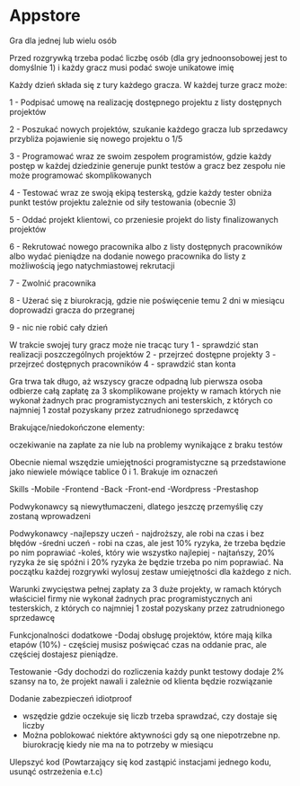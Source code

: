 # Appstore

Gra dla jednej lub wielu osób

Przed rozgrywką trzeba podać liczbę osób (dla gry jednoonsobowej jest to domyślnie 1) i każdy gracz musi podać swoje unikatowe imię

Każdy dzień składa się z tury każdego gracza.
W każdej turze gracz może:

1 - Podpisać umowę na realizację dostępnego projektu z listy dostępnych projektów

2 - Poszukać nowych projektów, szukanie każdego gracza lub sprzedawcy przybliża pojawienie się nowego projektu o 1/5

3 - Programować wraz ze swoim zespołem programistów, gdzie każdy postęp w każdej dziedzinie generuje punkt testów a gracz bez zespołu nie może programować skomplikowanych

4 - Testować wraz ze swoją ekipą testerską, gdzie każdy tester obniża punkt testów projektu zależnie od siły testowania (obecnie 3)

5 - Oddać projekt klientowi, co przeniesie projekt do listy finalizowanych projektów

6 - Rekrutować nowego pracownika albo z listy dostępnych pracowników albo wydać pieniądze na dodanie nowego pracownika do listy z możliwością jego natychmiastowej rekrutacji

7 - Zwolnić pracownika

8 - Użerać się z biurokracją, gdzie nie poświęcenie temu 2 dni w miesiącu doprowadzi gracza do przegranej

9 - nic nie robić cały dzień

W trakcie swojej tury gracz może nie tracąc tury
1 - sprawdzić stan realizacji poszczególnych projektów
2 - przejrzeć dostępne projekty
3 - przejrzeć dostępnych pracowników
4 - sprawdzić stan konta

Gra trwa tak długo, aż wszyscy gracze odpadną lub pierwsza osoba 
odbierze całą zapłatę za 3 skomplikowane projekty w ramach których nie wykonał żadnych prac programistycznych ani testerskich, z których co najmniej 1 został pozyskany przez zatrudnionego sprzedawcę



Brakujące/niedokończone elementy:



oczekiwanie na zapłate za nie lub na problemy wynikające z braku testów




Obecnie niemal wszędzie umiejętności programistyczne są przedstawione jako niewiele mówiące tablice 0 i 1. Brakuje im oznaczeń

Skills
-Mobile
-Frontend
-Back
-Front-end
-Wordpress
-Prestashop

Podwykonawcy są niewytłumaczeni, dlatego jeszczę przemyślię czy zostaną wprowadzeni

Podwykonawcy
-najlepszy uczeń - najdroższy, ale robi na czas i bez błędów
-średni uczeń - robi na czas, ale jest 10% ryzyka, że trzeba będzie po nim poprawiać 
-koleś, który wie wszystko najlepiej - najtańszy, 20% ryzyka że się spóźni i 20% ryzyka że będzie trzeba po nim poprawiać.
Na początku każdej rozgrywki wylosuj zestaw umiejętności dla każdego z nich.


Warunki zwycięstwa
pełnej zapłaty za 3 duże projekty, w ramach których właściciel firmy nie wykonał żadnych prac programistycznych ani testerskich, z których co najmniej 1 został pozyskany przez zatrudnionego sprzedawcę

Funkcjonalności dodatkowe
-Dodaj obsługę projektów, które mają kilka etapów (10%) - częściej musisz poświęcać czas na oddanie prac, ale częściej dostajesz pieniądze.

Testowanie
-Gdy dochodzi do rozliczenia każdy punkt testowy dodaje 2% szansy na to, że projekt nawali i zależnie od klienta będzie rozwiązanie


Dodanie zabezpieczeń idiotproof
- wszędzie gdzie oczekuje się liczb trzeba sprawdzać, czy dostaje się liczby
- Można poblokować niektóre aktywności gdy są one niepotrzebne np. biurokrację kiedy nie ma na to potrzeby w miesiącu

Ulepszyć kod (Powtarzający się kod zastąpić instacjami jednego kodu, usunąć ostrzeżenia e.t.c)
